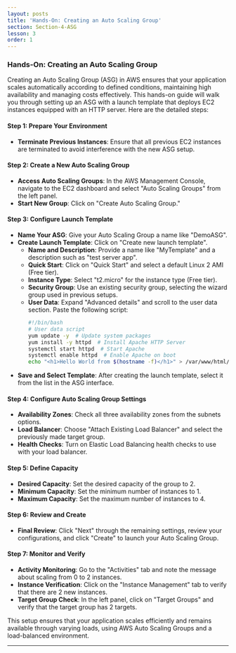 ```yaml
---
layout: posts
title: 'Hands-On: Creating an Auto Scaling Group'
section: Section-4-ASG
lesson: 3
order: 1
---
```


### Hands-On: Creating an Auto Scaling Group

Creating an Auto Scaling Group (ASG) in AWS ensures that your application scales automatically according to defined conditions, maintaining high availability and managing costs effectively. This hands-on guide will walk you through setting up an ASG with a launch template that deploys EC2 instances equipped with an HTTP server. Here are the detailed steps:

<!-- pagebreak -->

#### Step 1: Prepare Your Environment

- **Terminate Previous Instances**: Ensure that all previous EC2 instances are terminated to avoid interference with the new ASG setup.

<!-- pagebreak -->

#### Step 2: Create a New Auto Scaling Group

- **Access Auto Scaling Groups**: In the AWS Management Console, navigate to the EC2 dashboard and select "Auto Scaling Groups" from the left panel.
- **Start New Group**: Click on "Create Auto Scaling Group."

<!-- pagebreak -->

#### Step 3: Configure Launch Template

- **Name Your ASG**: Give your Auto Scaling Group a name like "DemoASG".
- **Create Launch Template**: Click on "Create new launch template".
  - **Name and Description**: Provide a name like "MyTemplate" and a description such as "test server app".
  - **Quick Start**: Click on "Quick Start" and select a default Linux 2 AMI (Free tier).
  - **Instance Type**: Select "t2.micro" for the instance type (Free tier).
  - **Security Group**: Use an existing security group, selecting the wizard group used in previous setups.
  - **User Data**: Expand "Advanced details" and scroll to the user data section. Paste the following script:
    ```bash
    #!/bin/bash
    # User data script
    yum update -y  # Update system packages
    yum install -y httpd  # Install Apache HTTP Server
    systemctl start httpd  # Start Apache
    systemctl enable httpd  # Enable Apache on boot
    echo "<h1>Hello World from $(hostname -f)</h1>" > /var/www/html/index.html
    ```
- **Save and Select Template**: After creating the launch template, select it from the list in the ASG interface.

<!-- pagebreak -->

#### Step 4: Configure Auto Scaling Group Settings

- **Availability Zones**: Check all three availability zones from the subnets options.
- **Load Balancer**: Choose "Attach Existing Load Balancer" and select the previously made target group.
- **Health Checks**: Turn on Elastic Load Balancing health checks to use with your load balancer.

<!-- pagebreak -->

#### Step 5: Define Capacity

- **Desired Capacity**: Set the desired capacity of the group to 2.
- **Minimum Capacity**: Set the minimum number of instances to 1.
- **Maximum Capacity**: Set the maximum number of instances to 4.

<!-- pagebreak -->

#### Step 6: Review and Create

- **Final Review**: Click "Next" through the remaining settings, review your configurations, and click "Create" to launch your Auto Scaling Group.

<!-- pagebreak -->

#### Step 7: Monitor and Verify

- **Activity Monitoring**: Go to the "Activities" tab and note the message about scaling from 0 to 2 instances.
- **Instance Verification**: Click on the "Instance Management" tab to verify that there are 2 new instances.
- **Target Group Check**: In the left panel, click on "Target Groups" and verify that the target group has 2 targets.

This setup ensures that your application scales efficiently and remains available through varying loads, using AWS Auto Scaling Groups and a load-balanced environment.

---

